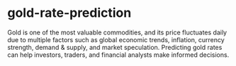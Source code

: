 # gold-rate-prediction
Gold is one of the most valuable commodities, and its price fluctuates daily due to multiple factors such as global economic trends, inflation, currency strength, demand &amp; supply, and market speculation. Predicting gold rates can help investors, traders, and financial analysts make informed decisions.
